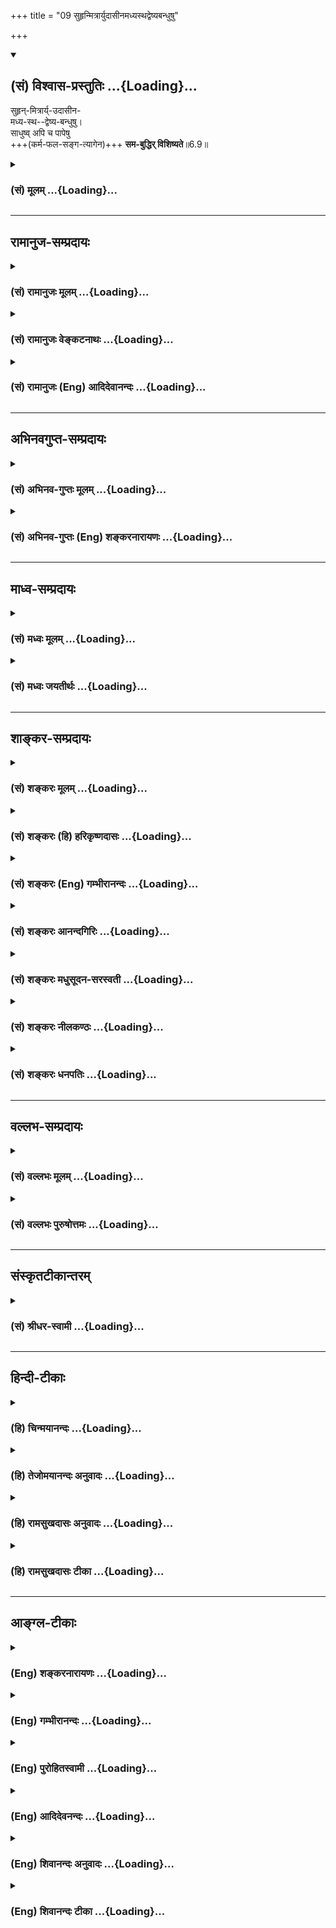 +++
title = "09 सुहृन्मित्रार्युदासीनमध्यस्थद्वेष्यबन्धुषु"

+++
<div class="js_include" newlevelforh1="2" title="(सं) विश्वास-प्रस्तुतिः" unfilled url="/purANam_vaiShNavam/mahAbhAratam/06-bhIShma-parva/03-bhagavad-gItA-parva/saMskRtam/vishvAsa-prastutiH/06_Atma-saMyama-yogaH_a/09_suhRnmitrAryudAsI.md">
<details open><summary><h2>(सं) विश्वास-प्रस्तुतिः ...{Loading}...</h2></summary>

सुहृन्-मित्रार्य्-उदासीन-  
मध्य-स्थ--द्वेष्य-बन्धुषु।  
साधुष्व् अपि च पापेषु  
+++(कर्म-फल-सङ्ग-त्यागेन)+++ **सम-बुद्धिर् विशिष्यते**॥6.9॥
</details>
</div>
<div class="js_include collapsed" newlevelforh1="3" title="(सं) मूलम्" unfilled url="/purANam_vaiShNavam/mahAbhAratam/06-bhIShma-parva/03-bhagavad-gItA-parva/saMskRtam/mUlam/06_Atma-saMyama-yogaH_a/09_suhRnmitrAryudAsI.md">
<details><summary><h3>(सं) मूलम् ...{Loading}...</h3></summary>

सुहृन्मित्रार्युदासीनमध्यस्थद्वेष्यबन्धुषु।  
साधुष्वपि च पापेषु समबुद्धिर्विशिष्यते।।6.9।।
</details>
</div>


_________________
## रामानुज-सम्प्रदायः
<div class="js_include collapsed" newlevelforh1="3" title="(सं) रामानुजः मूलम्" unfilled url="/purANam_vaiShNavam/mahAbhAratam/06-bhIShma-parva/03-bhagavad-gItA-parva/saMskRtam/rAmAnujaH/mUlam/06_Atma-saMyama-yogaH_a/09_suhRnmitrAryudAsI.md">
<details><summary><h3>(सं) रामानुजः मूलम् ...{Loading}...</h3></summary>

।।6.9।। वयोविशेषानङ्गीकारेण स्वहितैषिणः सुहृदः सवयसो हितैषिणो मित्राणि
अरयो निमित्ततः अनर्थेच्छवः उभयहेत्वभावाद् उभयरहिता उदासीनाः जन्मत एव
उभयरहिता मध्यस्थाः जन्मत एव अनिष्टेच्छवो द्वेष्याः जन्मत एव हितैषिणो
बन्धवः साधवो धर्मशीलाः पापाः पापशीलाः आत्मैकप्रयोजनतया सुहृन्मित्रादिभिः
प्रयोजनाभावाद् विरोधाभावाच्च तेषु **समबुद्धिः** योगाभ्यासार्हत्वे
**विशिष्यते।**

</details>
</div>
<div class="js_include collapsed" newlevelforh1="3" title="(सं) रामानुजः वेङ्कटनाथः" unfilled url="/purANam_vaiShNavam/mahAbhAratam/06-bhIShma-parva/03-bhagavad-gItA-parva/saMskRtam/rAmAnujaH/venkaTanAthaH/06_Atma-saMyama-yogaH_a/09_suhRnmitrAryudAsI.md">
<details><summary><h3>(सं) रामानुजः वेङ्कटनाथः ...{Loading}...</h3></summary>

  
  
।।6.9।। समलोष्टाश्मकाञ्चनः 6।8 इति अचेतनेषूक्त एवार्थश्चेतनविषयतया
प्रपञ्च्यत इत्यभिप्रायेणाह तथा चेति। यद्वा सुहृदादिषु समबुद्धित्वस्य
दुष्करतरत्वादत्रविशिष्यते इत्युक्तेश्च समदर्शित्वातिशयोऽत्र विवक्षितः
तथाच अपिचेत्यर्थः सुहृन्मित्रबन्धुशब्दानां
अरिद्वेष्यशब्दयोरुदासीनमध्यशब्दयोश्च पौनरुक्त्यमपाकर्तुं
तत्तत्पदव्याख्या। बन्धुशब्दस्तावत्पित्रादिषु प्रसिद्धः मित्रशब्दश्च
सवयस्सु अतः पारिशेष्यात्सुहृच्छब्दस्तदुभयव्यतिरिक्तविषय इत्यभिप्रायेणाह
वयोविशेषानङ्गीकारेणेति। सवयस इत्यनेन मित्राणां
क्रीडादिरूपप्रियैषित्वमप्यस्तीति सूचितम्।
बन्धुशब्दासक्तेर्द्वेष्यशब्दस्तावत्सहजशत्रुविषयः प्राप्तः ततोऽत्रापि
पारिशेष्यादरिशब्दं कृत्रिमशत्रुविषयमाह अरयो निमित्ततोऽनर्थेच्छव इति।
मध्यस्थशब्दोऽपि द्वेष्यबन्धुशब्दासक्तेर्हेतुतो हिताहितप्रवृत्तियोग्येषु
प्रयोगाभावाच्च जन्मत एवोभयरहितविषय उचितः। ततः परिशेषादौदासीन्यस्य
प्रवृत्तिप्रतिसम्बन्धिकत्वेन तत्स्मारकत्वात्कारणागमे
हिताहितप्रवृत्तियोग्यास्तदभावमात्रेण तद्रहिता उदासीना इत्यभिप्रायेणाह
उभयेति। उभयं हितैषित्वमहितैषित्वं च जन्मतः सम्बन्धिनो बन्धव
इत्येतावन्मात्रस्य दुर्योधनादिष्वतिव्याप्तेःजन्मत एव हितैषिणो बन्धव
इत्युक्तम्। एवं स्वप्रतिसम्बन्धिनः पुरुषा उक्ताः अथ साधारण्येन
श्लाघ्यत्वनिन्द्यत्वाद्याश्रयाः पुरुषाः साधुपापशब्दाभ्यामभिधीयन्त
इत्यभिप्रायेणाह साधव इति। वाक्यार्थमाह आत्मैकेति। सुहृदादिभिः
प्रयोजनाभावादितरैर्विरोधाभावाच्चेत्यर्थः। ननु युक्तं नाम सुहृदादिषु
समबुद्धित्वम् न तु साधुषु पापेषु च योगिनां समं प्रायोजनम्
सत्सङ्गमादेरसत्परित्यागादेश्च ज्ञानवृद्धिहेतुत्वेन
तेषामवस्यापेक्षितत्वात्। उच्यते नेदानीमुपजीवकदशापन्नो योगी निर्दिश्यते
किन्तु श्रुतसकलश्रोतव्यः कृतसकलकर्तव्यः साक्षात्कारात्यन्तयोग्यदशापन्नः
तथाविधस्य च तस्य साधुभिः पापैश्च प्रयोजनाभावः समः केवलं
योगोपयुक्तरहस्यस्थानादेरेवोपादेयत्वादिति भावः। योगाभ्यासार्हदशा हि
प्रागप्युक्ता इयं तु तत्र काष्ठाप्राप्तावस्थेतिविशिष्यते इत्यस्य भावः।
तदाह योगाभ्यासार्हत्वे विशिष्यते इति. अत्रविमुच्यते इति परैः (शं.)
पठितात्पाठविकल्पादयमेव पाठ उचित इति भावः।  
  

</details>
</div>
<div class="js_include collapsed" newlevelforh1="3" title="(सं) रामानुजः (Eng) आदिदेवानन्दः" unfilled url="/purANam_vaiShNavam/mahAbhAratam/06-bhIShma-parva/03-bhagavad-gItA-parva/saMskRtam/rAmAnujaH/english/AdidevAnandaH/06_Atma-saMyama-yogaH_a/09_suhRnmitrAryudAsI.md">
<details><summary><h3>(सं) रामानुजः (Eng) आदिदेवानन्दः ...{Loading}...</h3></summary>

6.9 'Well-wishers' (Suhrt) are those who wish one well, regardless of differences in age. 'Friends' (Mitra) are well-wisheres of eal age.
'Foes' (Ari) are those who wish ill to one because of some particular cause. 'The indifferent' (Udasina) are those devoid of both friendship and hostility because of the absence of causes for both; 'neutrals'
(Madhyastha) are those who are by their very nature incapable of both friendship and hostility. 'The hateful' are those who wish ill to one even from birth. 'Relations' are those who bear goodwill from birth.
'The good' are those devoted to virtue. 'The sinful' are those given to sin. Because of the self being the only end of Yoga, and because of there being no gain and no opposition from well-wishers, friends, etc.,
he who could regard them all with an eal eye as selves, excels in respect of fitness for the practice of Yoga.

</details>
</div>


_________________
## अभिनवगुप्त-सम्प्रदायः
<div class="js_include collapsed" newlevelforh1="3" title="(सं) अभिनव-गुप्तः मूलम्" unfilled url="/purANam_vaiShNavam/mahAbhAratam/06-bhIShma-parva/03-bhagavad-gItA-parva/saMskRtam/abhinava-guptaH/mUlam/06_Atma-saMyama-yogaH_a/09_suhRnmitrAryudAsI.md">
<details><summary><h3>(सं) अभिनव-गुप्तः मूलम् ...{Loading}...</h3></summary>

।।6.9।। सुहृदिति। सुहृत् यस्य हृदयम् अकारणमेव शोभनम्। मित्रत्वम्
अन्योन्यम्। अरित्वं परस्परम्। उदासीन एतदुभयरहितः +++(S N K [n]
एतद्रूपरहितः)+++ मध्यस्थः केनचिदंशेन मित्रं केनचिच्छत्रुः। द्वेषार्हो
द्वेष्टुमशक्यो +++(N द्वेष्टुं शक्यः)+++ द्वेष्यः। बन्धुः योन्यादिसंबन्धेन।
एतेषु सर्वेषु समधीः एवं साधुषु पापेषु च स च विशिष्यते क्रमात् क्रम
संसारात् तरति।

</details>
</div>
<div class="js_include collapsed" newlevelforh1="3" title="(सं) अभिनव-गुप्तः (Eng) शङ्करनारायणः" unfilled url="/purANam_vaiShNavam/mahAbhAratam/06-bhIShma-parva/03-bhagavad-gItA-parva/saMskRtam/abhinava-guptaH/english/shankaranArAyaNaH/06_Atma-saMyama-yogaH_a/09_suhRnmitrAryudAsI.md">
<details><summary><h3>(सं) अभिनव-गुप्तः (Eng) शङ्करनारायणः ...{Loading}...</h3></summary>

6.9 Suhrt etc. Friend is one whose heart remains good and auspicious
without cause (on its own accord). Companionship is \[that which is
felt\] mutually. Enmity is \[also that which is felt\] between one
another. The indifferent one : the one, who is free from both these. One
who remains in the middle : he who is partly a friend and partly an
enemy. Foe : he who deserves to be hated, \[but\] cannot be hated.
Relative : the one \[connected\] by marital bondage. Whosoever is with
his mind eal to all these as well as to the righteous and the sinful; he
excells \[all\] i.e., stage after stage he goes out of the cycle of
birth-and-death. By the worshipful-footed persons of this sort -

</details>
</div>


_________________
## माध्व-सम्प्रदायः
<div class="js_include collapsed" newlevelforh1="3" title="(सं) मध्वः मूलम्" unfilled url="/purANam_vaiShNavam/mahAbhAratam/06-bhIShma-parva/03-bhagavad-gItA-parva/saMskRtam/madhvaH/mUlam/06_Atma-saMyama-yogaH_a/09_suhRnmitrAryudAsI.md">
<details><summary><h3>(सं) मध्वः मूलम् ...{Loading}...</h3></summary>

।।6.9।। स एव च सर्वस्माद्विशिष्यते। साधुपापादिषु समबुद्धिः जीवचितः।
परमात्मनः सर्वस्य तन्निमित्तकत्वस्य च सर्वत्रैकरूप्येण चिद्रूपा एव हि
जीवाः। विशेषस्त्वन्तःकरणकृतः। सर्वेषां साधुत्वादिकं सर्वमीश्वरकृतमेव।
स्वतो न किञ्चिदपि। उक्तं चैतत्सर्वम् स्वतः सर्वेऽपि चिद्रूपाः
सर्वदोषविवर्जिताः। जीवास्तेषां तु ये दोषास्त उपाधिकृता मताः। सर्वं
चेश्वरतस्तेषां न किञ्चित्स्वत एव तु। समा एवं ह्यतः सर्वे वैषम्यं
भ्रान्तिसम्भवम्। एवं समानजीवास्तु विशेषो देवतादिषु। स्वाभाविकस्तु
नियमादत एव सनातनाः। असुरादेस्तथा दोषा नित्याः स्वाभाविका अपि। गुणदोषौ
मानवानां नित्यौ स्वाभाविकौ मतौ। गुणैकमात्ररूपास्तु देवा एव सदा मताः। इति
ब्राह्मे। न तु साधुपापादीनां पूजादिसाम्यम् तत्र दोषस्मृतेःसमानां विषमा
पूजा विषमानां समा तथा। क्रियते येन देवोऽपि स्वपदाद्भ्रश्यते पुमान्। इति
ब्राह्मे। वित्तं बन्धुर्वयः कर्म विद्या चैव तु (भवति) पञ्चमी। एतानि
मान्यस्थानानि गरीयो ह्युत्तरो (यद्यदु)त्तरम्। 2।136 इति
मानवे। गुणानुसारिणीं पूजां समां दृष्टिं च यो नरः। सर्वभूतेषु कुरुते तस्य
विष्णुः प्रसीदति। वैषम्यमुत्तमत्वं तु ददाति नरसञ्चयात्। पूजाया विषमा
दृष्टिः समा साम्यं विदुःखजम्। इति ब्रह्मवैवर्ते। सुहृदादिषु
शास्त्रोक्तपूजादिकृतिः। अन्यूनानधिका या साऽपि समता। तदप्याहुः यथा
सुहृत्सु कर्तव्यं पितृशत्रुसुतेषु च। तथा करोति पूजादि समबुद्धिः स
उच्यते। इति गारुडे। प्रत्युपकारनिरपेक्षयोपकारकृत्सुहृत्। क्लेशस्थानं
निरूप्य यो रक्षां करोति स मित्रम्। अरिर्वधादिकर्ता। कर्तव्ये उपकारे
अपकारे च य उदास्ते स उदासीनः। कर्तव्यमुभयमपि यः करोति स मध्यमः।
अवासितकृद्वेष्यः। आह चतत् द्वेष्योऽवासितकृत्कार्यमात्रकारी तु मध्यमः।
प्रियकृत्प्रियो निरूप्यापि क्लेशं यः परिरक्षति। स मित्रमुपकारं तु
अनपेक्ष्योपकारकृत्। यस्ततः स सुहृत्प्रोक्तः शत्रुश्चापि वधादिकृत्। इति।

</details>
</div>
<div class="js_include collapsed" newlevelforh1="3" title="(सं) मध्वः जयतीर्थः" unfilled url="/purANam_vaiShNavam/mahAbhAratam/06-bhIShma-parva/03-bhagavad-gItA-parva/saMskRtam/madhvaH/jayatIrthaH/06_Atma-saMyama-yogaH_a/09_suhRnmitrAryudAsI.md">
<details><summary><h3>(सं) मध्वः जयतीर्थः ...{Loading}...</h3></summary>

।।6.9।। मध्ये लक्ष्यस्योक्तत्वात्सुहृत् इत्यादिकं न योगारूढलक्षणमिति
प्रतीतिनिरासायाह **स एवे**ति। साधुपापादिषु समबुद्धिश्च स योगारूढ एवेति न
किन्तु सर्वस्मादयोगिवर्गाद्विशिष्यत इत्येतद्वक्तुं पृथगन्वय इति भावः।
साधुत्वं धर्मित्वम् पापत्वं पापवत्त्वं च नियतं न तु
सुहृत्त्वादिवदव्यवस्थितमित्यतः सुहृदादिष्वित्यनुक्त्वासाधुपापादिषु
इत्युक्तम्। समबुद्धित्वं नाम पूजादिसाम्यमित्यन्यथाप्रतीतिनिरासायाह
**जीवचित** इति। एष चेतनया युक्तो जीव इत्यभिधीयते इति चेतनाचेतनपिण्डे
जीवशब्दप्रयोगात् चित इत्युक्तम्। सुहृदादिचैतन्यस्य तथा सर्वत्र
सुहृदादिषु स्थितस्य परमात्मनः एवं सर्वत्र सुहृदादिषु स्थितस्य
सुदृत्त्वादेः परमात्मनिमित्तकत्वस्य चैकरूप्येण कारणेन तद्दर्शी
समबुद्धिरित्यर्थः। तत्राद्यं प्रकारं विवृणोति **चिद्रूपा एवे**ति।
मनुष्येषु यदेक एकं प्रति सुहृदित्यादि तत् न जीवस्वभावान्तर्गतं किन्तु
चिद्रूपत्वादिकमेवेत्यर्थः। तर्हि सुहृत्त्वादिधर्मः किमात्मकः इत्यत आह
**विशेषस्त्वि**ति। अन्तःकरणोपादानको बाह्यधर्मः। एतदुक्तं भवति
मुक्ताववशिष्यमाणं यज्जीवरूपं तत्त्रिविधा जीवसङ्घाः
इत्यादिप्रमाणाद्विषममेव किन्तु देहेन्द्रियान्तःकरणधर्मैर्यद्वैषम्यं
तत्तत्स्वरूप एवारोप्य विषमबुद्धित्वं योगारूढस्य नास्तीति द्वितीयः
प्रकारः स्फुटः। तृतीयं विवृणोति **सर्वेषामि**ति। स्वतः
स्वातन्त्र्येण। अत्र प्रमाणमाह **उक्तं चे**ति। स्वतः स्वरूपेण।
दोषैररित्वादिभिः। एवं सुहृत्त्वादिगुणैरित्यपि ग्राह्यम्। आगन्तुकधर्मा न
स्वरूपान्तर्गता इत्यर्थः। किं तर्हि इत्यत आह **तेषां त्वि**ति। दोषा
गुणाश्च। उपाधिरन्तःकरणादिः। सर्वं सुहृत्वादिकम्। अतएव प्रकारद्वयेन
यदनात्मधर्मानात्मस्वन्तर्भाव्य वैषम्यम् यच्च क्वचित्
परमेश्वरानधीनरूपत्वं तद्भ्रान्तिप्रतीतम्। योगे प्रवर्तमानं प्रति
यत्सुहृत्त्वादिकं तत् मनुष्येष्वेव स्वरूपवैषम्यकारणं न भवति। न तु
देवादिष्वित्युक्तस्यापवादमाह **एवमि**ति। तुशब्दोऽवधारणे। अवधारणार्थं
विवृणोति **विशेष** इति। विशेषो योगिनं प्रति सुहृत्त्वादिः। तदेव
प्रपञ्चयति **असुरादेरि**ति। तथाशब्दो वक्ष्यमाणसमुच्चये। दोषा योगिनं
प्रति अरित्वाद्याः। तथा चोक्तम्विद्ध्येनमिह वैरिणम् 3।37 इति। गुणदोषौ
सुहृत्त्वारित्वादी अनागन्तुकौ। गुणैः सुहृत्त्वादिभिरेकमात्रं
गुणैकमात्रम्। तथा च श्रुतिः यथा ह वै बहवः पशवः बृ.उ.1।4।10
इत्यादिका। सुहृत् इत्यादिश्लोकस्य प्रतीत एवार्थः किं न स्यात्। इत्यत आह
**न त्वि**ति। सर्वशब्दपर्यायस्य समशब्दस्यैव सर्वनामसंज्ञा न
साधारणार्थस्य समे देशे यजति इति। तथा न केवलं समपूजायां दोषः किन्तु
विषमपूजाविधानं चास्तीत्याह **वित्तमि**ति। बन्धुरिति बन्धुत्वम्। मान्यानि
च तानि स्थानानि च। वित्तादिशब्दैः तद्वन्त उपलक्ष्यन्ते।
दृष्टिरेवोक्तप्रकारत्रयेण समा कार्या पूजा तु विषमैवेत्यत्र
प्रमाणान्तरमाह **गुणे**ति। या विषमा पूजा सा वैषम्यम्। तस्यैव
व्याख्यानमुत्तमत्वम्। साम्यं ददाति विदुःखत्वनिमित्तम्। समबुद्धित्वं
प्रकारान्तरेण व्याचष्टे **सुहृदादिष्वि**ति। एतन्न योगारूढविषयमिति तत्रैव
नोक्तम्। न हि योगारूढो लौकिकेष्वरिष्वपकारं करोति यः।
सुहृन्मित्रशब्दयोररिद्वेष्यशब्दयोरुदासीनमध्यस्थशब्दयोश्चार्थभेदो न
प्रतीयते अत आह **प्रत्युपकारे**ति। निरपेक्षयाऽनपेक्षया अवासितमप्रियं तत
उपक्रियमाणात्।

</details>
</div>


_________________
## शाङ्कर-सम्प्रदायः
<div class="js_include collapsed" newlevelforh1="3" title="(सं) शङ्करः मूलम्" unfilled url="/purANam_vaiShNavam/mahAbhAratam/06-bhIShma-parva/03-bhagavad-gItA-parva/saMskRtam/shankaraH/mUlam/06_Atma-saMyama-yogaH_a/09_suhRnmitrAryudAsI.md">
<details><summary><h3>(सं) शङ्करः मूलम् ...{Loading}...</h3></summary>

।।6.9।। सुहृत् इत्यादिश्लोकार्धम् एकं पदम्। **सुहृत्** इति
प्रत्युपकारमनपेक्ष्य उपकर्ता **मित्रं** स्नेहवान् **अरिः** शत्रुः
**उदासीनः** न कस्यचित् पक्षं भजते **मध्यस्थः** यो विरुद्धयोः उभयोः
हितैषी **द्वेष्यः** आत्मनः अप्रियः **बन्धुः** संबन्धी इत्येतेषु
**साधुषु** शास्त्रानुवर्तिषु **अपि च पापेषु** प्रतिषिद्धकारिषु सर्वेषु
एतेषु **समबुद्धिः** कः किंकर्मा इत्यव्यापृतबुद्धिरित्यर्थः।
**विशिष्यतेविमुच्यते इति वा पाठान्तरम्। योगारूढानां सर्वेषाम् अयम् उत्तम
इत्यर्थः।। अत एवमुत्तमफलप्राप्तये**

</details>
</div>
<div class="js_include collapsed" newlevelforh1="3" title="(सं) शङ्करः (हि) हरिकृष्णदासः" unfilled url="/purANam_vaiShNavam/mahAbhAratam/06-bhIShma-parva/03-bhagavad-gItA-parva/saMskRtam/shankaraH/hindI/harikRShNadAsaH/06_Atma-saMyama-yogaH_a/09_suhRnmitrAryudAsI.md">
<details><summary><h3>(सं) शङ्करः (हि) हरिकृष्णदासः ...{Loading}...</h3></summary>

।।6.9।। तथा सुहृत् शब्दसे लेकर आधा श्लोक एक पद है। सुहृत् प्रत्युपकार न
चाहकर उपकार करनेवाला मित्र प्रेमी अरि शत्रु उदासीन पक्षपातरहित मध्यस्थ
जो परस्पर विरोध करनेवाले दोनोंका हितैषी हो द्वेष्य अपना अप्रिय और बन्धु
अपना कुटुम्बी इन सबमें तथा शास्त्रानुसार चलनेवाले श्रेष्ठ पुरुषोंमें और
निषिद्ध कर्म करनेवाले पापियोंमें भी जो समबुद्धिवाला है इन सबमें कौन कैसा
क्या कर रहा है ऐसे विचारमें जिसकी बुद्धि नहीं लगती है वह श्रेष्ठ है।
अर्थात् ऐसा योगी सब योगारूढ़ पुरुषोंमें उत्तम है। यहाँ विशिष्यते के
स्थानमें विमुच्यते ( मुक्त हो जाता है ) ऐसा पाठान्तर भी है।

</details>
</div>
<div class="js_include collapsed" newlevelforh1="3" title="(सं) शङ्करः (Eng) गम्भीरानन्दः" unfilled url="/purANam_vaiShNavam/mahAbhAratam/06-bhIShma-parva/03-bhagavad-gItA-parva/saMskRtam/shankaraH/english/gambhIrAnandaH/06_Atma-saMyama-yogaH_a/09_suhRnmitrAryudAsI.md">
<details><summary><h3>(सं) शङ्करः (Eng) गम्भीरानन्दः ...{Loading}...</h3></summary>

6.9 The first line of the verse beginning with 'benefactor,' etc. is a
single compound word. Visisyate, he excels, i.e. he is the best among
all those who are established in Yoga-(a different reading is vimucyate,
he becomes free); sama-buddhih, who has sameness of view, i.e. whose
mind is not engaged with the estion of who one is and what he does; with
regard to a suhrd, benefactor-one who does some good without
consideration of return; mitram, a friend, one who is affectionate;
arih, a foe; udasinah, a neutral, who sides with nobody; madhyasthah, an
arbiter, who is a well-wisher of two conflicting parties; dvesyah, the
hateful, who is repulsive to oneself; bandhuh, a relative;- to all these
as also sadhusu, with regard to good people, who follow the scriptures;
api ca, and even; papesu, sinners, who perform prohibited actions-with
regard to all of them. Therefore, to acire this excellent result-

</details>
</div>
<div class="js_include collapsed" newlevelforh1="3" title="(सं) शङ्करः आनन्दगिरिः" unfilled url="/purANam_vaiShNavam/mahAbhAratam/06-bhIShma-parva/03-bhagavad-gItA-parva/saMskRtam/shankaraH/AnandagiriH/06_Atma-saMyama-yogaH_a/09_suhRnmitrAryudAsI.md">
<details><summary><h3>(सं) शङ्करः आनन्दगिरिः ...{Loading}...</h3></summary>

।।6.9।। योगारूढस्य प्रशस्तत्वमभ्युपेत्य योगस्याङ्गान्तरं दर्शयति
**किञ्चेति।** परच्छेदः पदार्थोक्तिरिति व्याख्यानाङ्गं संपादयति
**सुहृदितीति।** अरिर्नाम परोक्षमपकारकः प्रत्यक्षमप्रियो द्वेष्य इति
विभागः। समबुद्धिरिति व्याचष्टे **कः किमिति।** प्रथमो हि प्रश्नो
जातिगोत्रादिविषयो द्वितीयो व्यापारविषयः। उक्तप्रकारेणाव्यापृतबुद्धित्वे
सर्वोत्कर्षो वा सर्वपायविमोक्षो वा सिध्यतीत्याह **विशिष्यत इति।**
पाठद्वयेऽपि सिद्धमर्थं संगृह्य कथयति **योगारूढानामिति।**

</details>
</div>
<div class="js_include collapsed" newlevelforh1="3" title="(सं) शङ्करः मधुसूदन-सरस्वती" unfilled url="/purANam_vaiShNavam/mahAbhAratam/06-bhIShma-parva/03-bhagavad-gItA-parva/saMskRtam/shankaraH/madhusUdana-sarasvatI/06_Atma-saMyama-yogaH_a/09_suhRnmitrAryudAsI.md">
<details><summary><h3>(सं) शङ्करः मधुसूदन-सरस्वती ...{Loading}...</h3></summary>

।।6.9।। सुहृन्मित्रादिषु समबुद्धिस्तु सर्वयोगिश्रेष्ठ इत्याह
सुहृत्प्रत्युपकारमनपेक्ष्य पूर्वस्नेहं संबन्धं च विनैवोपकर्ता। मित्रं
स्नेहेनोपकारकः। अरिः स्वकृतापकारमनपेक्ष्य स्वभावक्रौर्येणापकर्ता।
उदासीनो विवदमानयोरुभयोरप्युपेक्षकः। मध्यस्थो विवदमानयोरुभयोरपि हितैषी।
द्वेष्यः स्वकृतापकारमपेक्ष्यापकर्ता। बन्धुः संबन्धेनोपकर्ता। एतेषु
साधुषु शास्त्रविहितकारिषु पापेषु शास्त्रप्रतिषिद्धकारिष्वपि।
चकारादन्येषु च सर्वेषु समबुद्धिः कः कीदृक्कर्मेत्यव्यापृतबुद्धिः सर्वत्र
रागद्वेषशून्यो विशिष्यते सर्वत उत्कृष्टो भवति। विमुच्यते इति वा पाठः।

</details>
</div>
<div class="js_include collapsed" newlevelforh1="3" title="(सं) शङ्करः नीलकण्ठः" unfilled url="/purANam_vaiShNavam/mahAbhAratam/06-bhIShma-parva/03-bhagavad-gItA-parva/saMskRtam/shankaraH/nIlakaNThaH/06_Atma-saMyama-yogaH_a/09_suhRnmitrAryudAsI.md">
<details><summary><h3>(सं) शङ्करः नीलकण्ठः ...{Loading}...</h3></summary>

।।6.9।। समत्वमेव स्तौति **सुहृदिति।** सुहृत् प्रत्युपकारमनपेक्ष्योपकर्ता
मित्रं स्नेहवान् अरिः शत्रुः उदासीन उभयत्र पक्षपातशून्यः मध्यस्थः
उभयहितैषी द्वेष्य आत्मनोऽप्रियः बन्धुः संबन्धी तेषु साधुषु पुण्यकृत्सु
पापेषु पापाचारेषु कस्य किं कर्मेत्यनालोचयन् तेषु सर्वेषु यः समबुद्धिः स
विशिष्यते।

</details>
</div>
<div class="js_include collapsed" newlevelforh1="3" title="(सं) शङ्करः धनपतिः" unfilled url="/purANam_vaiShNavam/mahAbhAratam/06-bhIShma-parva/03-bhagavad-gItA-parva/saMskRtam/shankaraH/dhanapatiH/06_Atma-saMyama-yogaH_a/09_suhRnmitrAryudAsI.md">
<details><summary><h3>(सं) शङ्करः धनपतिः ...{Loading}...</h3></summary>

।।6.9।। न केवलं समलोष्टाश्मकाञ्चन एव अपितु सुहृदादिष्वपि समबुद्धिरित्याह
**सुहृदिति।** सुहृत्प्रत्युपकारमनपेक्ष्योपकर्ता मित्रं स्नेहादिमपेक्ष्य
तत्कर्ता अरिः शत्रुः खङ्गहस्तो मारणायोद्यतः उदासीनः पक्षपातशून्यः
मध्यस्थो विरोधं कुर्वतोर्द्वयोरपि हितैषी द्वेष्योऽपकर्तृत्वाद्वेषविषयः
बन्धुर्भ्रात्रादिः संबन्धीत्येतेषु साधुषु शास्त्रानुवर्तिष्वपिच पापेषु
प्रतिषिद्धकारिषु सर्वेष्वेतेषु समबुद्धिः। कः सुहृदादिः
किमुपकारादिकर्मकर्तेत्यव्यापृतबुद्धिरित्यर्थः। विशिष्यते सर्वतः श्रेष्ठो
भवतीत्यर्थः। विमुच्यते इति वा पाठः।

</details>
</div>


_________________
## वल्लभ-सम्प्रदायः
<div class="js_include collapsed" newlevelforh1="3" title="(सं) वल्लभः मूलम्" unfilled url="/purANam_vaiShNavam/mahAbhAratam/06-bhIShma-parva/03-bhagavad-gItA-parva/saMskRtam/vallabhaH/mUlam/06_Atma-saMyama-yogaH_a/09_suhRnmitrAryudAsI.md">
<details><summary><h3>(सं) वल्लभः मूलम् ...{Loading}...</h3></summary>

।।6.8 6.9।। योगारूढस्य स्वरूपं श्रैष्ठ्यं चोपपादयति द्वाभ्यां
ज्ञानविज्ञानेति। ज्ञानमौपदेशिकं विज्ञानमपरोक्षानुभवः ताभ्यां तृप्त आत्मा
यस्य कूटे स्थितोऽपि युक्त इत्युच्यते स योगी सुहृदादिषु तद्विपरीतेषु च
समबुद्धिरधिकतरो भवतीति विशिष्यते।

</details>
</div>
<div class="js_include collapsed" newlevelforh1="3" title="(सं) वल्लभः पुरुषोत्तमः" unfilled url="/purANam_vaiShNavam/mahAbhAratam/06-bhIShma-parva/03-bhagavad-gItA-parva/saMskRtam/vallabhaH/puruShottamaH/06_Atma-saMyama-yogaH_a/09_suhRnmitrAryudAsI.md">
<details><summary><h3>(सं) वल्लभः पुरुषोत्तमः ...{Loading}...</h3></summary>

  
  
।।6.9।। किञ्च एतत्ति्रतय एव न समः किन्तु सर्वत्रैव समबुद्धिरुत्तम इत्याह
सुहृदिति। सुहृत् सर्वहितोपदेशकृत्। मित्रं स्नेहपरवशः अरिः स्वस्मिन्
शत्रुबुद्धिमान् उदासीनो निरपेक्षः मध्यस्थो विवदमानयोः सदसद्वाक्यविचारकः
द्वेष्यः सद्भावहीनः बन्धुः सम्बन्धी एतेषु साधुषु सदाचारेषु। अपि च किं
पुनः पापेषु धर्मविरोधिषु समबुद्धिः भगवद्विप्रयोगेन भगवदात्मबुद्धिस्तेषु
वा तद्विप्रयोगेन तथाभावदर्शी विशिष्यते योगयुक्तेपूत्तम इत्यर्थः। अत्रायं
भावः भगवद्विप्रयोगे तत्सौहार्दस्मरणेनायं सर्वेषु सौहार्दधर्मवान् तथैव च
मित्रधर्मवान् तद्रहितेषु अरिबुद्धिमान् तत्तद्दुःखेन
सर्वत्रौदासीन्यधर्मवान् विप्रयोगावस्थायां तदनुकरणेन मध्यस्थधर्मवान् तथैव
तत्क्लेशेन द्वेषधर्मवान् तत्सम्बन्धस्मरणेन बन्धुधर्मवान् तदर्थं
सदाचारवान् तत्तापातिशयेन पापरूपवान् जडत्वधर्मेण एवं यः समबुद्धिः स
विशिष्ट इत्यर्थः।  
  

</details>
</div>


_________________
## संस्कृतटीकान्तरम्
<div class="js_include collapsed" newlevelforh1="3" title="(सं) श्रीधर-स्वामी" unfilled url="/purANam_vaiShNavam/mahAbhAratam/06-bhIShma-parva/03-bhagavad-gItA-parva/saMskRtam/shrIdhara-svAmI/06_Atma-saMyama-yogaH_a/09_suhRnmitrAryudAsI.md">
<details><summary><h3>(सं) श्रीधर-स्वामी ...{Loading}...</h3></summary>

।।6.9।। सुहृन्मित्रादिषु समबुद्धियुक्तस्ततोऽपि श्रेष्ठ इत्याह
**सुहृदिति।** सुहृत् स्वभावेनैव हिताशंसी मित्रं स्नेहवशेनोपकारकः
अरिर्घातुकः उदासीनो विवदमानयोरुभयोरप्युपेक्षकः मध्यस्थो विवदमानयोरपि
हिताशंसी द्वेष्यो द्वेषविषयः बन्धुः संबन्धी साधवः सदाचारः पापा दुराचाराः
एतेषु समा रागद्वेषादिशून्या बुद्धिर्यस्य स तु विशिष्टः।

</details>
</div>


_________________
## हिन्दी-टीकाः
<div class="js_include collapsed" newlevelforh1="3" title="(हि) चिन्मयानन्दः" unfilled url="/purANam_vaiShNavam/mahAbhAratam/06-bhIShma-parva/03-bhagavad-gItA-parva/hindI/chinmayAnandaH/06_Atma-saMyama-yogaH_a/09_suhRnmitrAryudAsI.md">
<details><summary><h3>(हि) चिन्मयानन्दः ...{Loading}...</h3></summary>

।।6.9।। पूर्व श्लोक में ज्ञानी पुरुष की जड़ वस्तुओं की ओर अवलोकन करने की
दृष्टि का वर्णन किया गया है। परन्तु जगत् केवल जड़ वस्तुओं से ही नहीं बना
है। उसमें चेतन प्राणी भी हैं। मानव मात्र के साथ ज्ञानी पुरुष किस भाव से
रहेगा क्या उन्हें मिथ्या कहकर उनके अस्तित्व का निषेध कर देगा क्या जगत्
के अधिष्ठान स्वरूप परमात्मा में स्थित होकर वह लोगों की सेवा के प्रति
उदासीन रहेगा इन प्रश्नों का उत्तर इस श्लोक में दिया गया है। भगवान्
श्रीकृष्ण कहते हैं कि ऐसा ज्ञानी पुरुष सभी मनुष्यों के साथ समान प्रेम
भाव से रहता है चाहे वे सुहृद् हों या मित्र शत्रु उदासीन मध्यस्थ बन्धु
साधु हों या पापी। अपनी विशाल सहृदयता में वह सबका आलिंगन करता है। प्रेम
और आदरभाव से सबके साथ रहता है। उसकी दृष्टि में वे सभी समान महत्त्वपूर्ण
हैं। उसका प्रेम साधु और पापी उत्कृष्ट और निकृष्ट में भेद नहीं करता। वह
जानता है कि आत्मस्वरूप के अज्ञान से ही पुरुष पापकर्म में प्रवृत्त होता
है और अपने ही कर्मों से दुख उठाता है। स्वामी रामतीर्थ इसे बड़ी सुन्दरता
से व्यक्त करते हुये कहते हैं कि हम अपने पापों से दण्डित होते हैं न कि
पापों के लिए। आत्मस्वरूप के अपरोक्ष अनुभव से वह यह पहचान लेता है कि एक ही
आत्मा सर्वत्र व्याप्त है। अनेकता में एकता को वह जानता है औऱ विश्व के
सामञ्जस्य को पहचानता है। सर्वत्र व्याप्त आत्मस्वरूप का अनुभव कर लेने पर
वह किसके साथ प्रेम करेगा और किससे घृणा मनुष्य के शरीर के किसी भी अंग में
पीड़ा होने पर सबकी ओर देखने का उसका भाव एक ही होता है क्योंकि सम्पूर्ण
शरीर में ही वह स्वयं व्याप्त है। इस उत्तम फल को प्राप्त करने के लिए
मनुष्य को क्या करना चाहिये उत्तर है

</details>
</div>
<div class="js_include collapsed" newlevelforh1="3" title="(हि) तेजोमयानन्दः अनुवादः" unfilled url="/purANam_vaiShNavam/mahAbhAratam/06-bhIShma-parva/03-bhagavad-gItA-parva/hindI/tejomayAnandaH/anuvAdaH/06_Atma-saMyama-yogaH_a/09_suhRnmitrAryudAsI.md">
<details><summary><h3>(हि) तेजोमयानन्दः अनुवादः ...{Loading}...</h3></summary>

।।6.9।। जो पुरुष सुहृद्, मित्र, शत्रु, उदासीन, मध्यस्थ, द्वेषी और
बान्धवों में तथा धर्मात्माओं में और पापियों में भी समान भाव वाला है, वह
श्रेष्ठ है।।

</details>
</div>
<div class="js_include collapsed" newlevelforh1="3" title="(हि) रामसुखदासः अनुवादः" unfilled url="/purANam_vaiShNavam/mahAbhAratam/06-bhIShma-parva/03-bhagavad-gItA-parva/hindI/rAmasukhadAsaH/anuvAdaH/06_Atma-saMyama-yogaH_a/09_suhRnmitrAryudAsI.md">
<details><summary><h3>(हि) रामसुखदासः अनुवादः ...{Loading}...</h3></summary>

।।6.9।। सुहृद्, मित्र, वैरी, उदासीन, मध्यस्थ, द्वेष्य और सम्बन्धियोंमें
तथा साधु-आचरण करनेवालोंमें और पाप-आचरण करनेवालोंमें भी समबुद्धिवाला
मनुष्य श्रेष्ठ है।

</details>
</div>
<div class="js_include collapsed" newlevelforh1="3" title="(हि) रामसुखदासः टीका" unfilled url="/purANam_vaiShNavam/mahAbhAratam/06-bhIShma-parva/03-bhagavad-gItA-parva/hindI/rAmasukhadAsaH/TIkA/06_Atma-saMyama-yogaH_a/09_suhRnmitrAryudAsI.md">
<details><summary><h3>(हि) रामसुखदासः टीका ...{Loading}...</h3></summary>

।।6.9।।***व्याख्या--***\[आठवें श्लोकमें पदार्थोंमें समता बतायी, अब इस
श्लोकमें व्यक्तियोंमें समता बताते हैं। व्यक्तियोंमें समता बतानेका
तात्पर्य है कि वस्तु तो अपनी तरफसे कोई क्रिया नहीं करती; अतः उसमें
समबुद्धि होना सुगम है, परन्तु व्यक्ति तो अपने लिये और दूसरोंके लिये भी
क्रिया करता है; अतः उसमें समबुद्धि होना कठिन है। इसलिये व्यक्तियोंके
आचरणोंको देखकर भी जिसकी बुद्धिमें, विचारमें कोई विषमता या पक्षपात नहीं
होता, ऐसा समबुद्धिवाला पुरुष श्रेष्ठ है। \]

</details>
</div>


_________________
## आङ्ग्ल-टीकाः
<div class="js_include collapsed" newlevelforh1="3" title="(Eng) शङ्करनारायणः" unfilled url="/purANam_vaiShNavam/mahAbhAratam/06-bhIShma-parva/03-bhagavad-gItA-parva/english/shankaranArAyaNaH/06_Atma-saMyama-yogaH_a/09_suhRnmitrAryudAsI.md">
<details><summary><h3>(Eng) शङ्करनारायणः ...{Loading}...</h3></summary>

6.9. He whose mind is eal in the case of the friend, companion, enemy,
the indifferent one, the one who remains in the middle, the foe, the relative, the righteous and also the sinful-he excells \[all\].

</details>
</div>
<div class="js_include collapsed" newlevelforh1="3" title="(Eng) गम्भीरानन्दः" unfilled url="/purANam_vaiShNavam/mahAbhAratam/06-bhIShma-parva/03-bhagavad-gItA-parva/english/gambhIrAnandaH/06_Atma-saMyama-yogaH_a/09_suhRnmitrAryudAsI.md">
<details><summary><h3>(Eng) गम्भीरानन्दः ...{Loading}...</h3></summary>

6.9 He excels who has sameness of view with regard to a benefactor, a friend, a foe \[Ari (foe) is one who does harm behind one's back.\], a neutral, an arbiter, the hateful, \[Dvesyah is one who openly hateful.\]
a relative, good people and even sinners.

</details>
</div>
<div class="js_include collapsed" newlevelforh1="3" title="(Eng) पुरोहितस्वामी" unfilled url="/purANam_vaiShNavam/mahAbhAratam/06-bhIShma-parva/03-bhagavad-gItA-parva/english/purohitasvAmI/06_Atma-saMyama-yogaH_a/09_suhRnmitrAryudAsI.md">
<details><summary><h3>(Eng) पुरोहितस्वामी ...{Loading}...</h3></summary>

6.9 He looks impartially on all - lover, friend or foe; indifferent or hostile; alien or relative; virtuous or sinful.

</details>
</div>
<div class="js_include collapsed" newlevelforh1="3" title="(Eng) आदिदेवनन्दः" unfilled url="/purANam_vaiShNavam/mahAbhAratam/06-bhIShma-parva/03-bhagavad-gItA-parva/english/AdidevanandaH/06_Atma-saMyama-yogaH_a/09_suhRnmitrAryudAsI.md">
<details><summary><h3>(Eng) आदिदेवनन्दः ...{Loading}...</h3></summary>

6.9 He who regards with an eal eye well-wishers, friends, foes, the indifferent, neutrals, the hateful, the relations, and even the good and the sinful - he excels.

</details>
</div>
<div class="js_include collapsed" newlevelforh1="3" title="(Eng) शिवानन्दः अनुवादः" unfilled url="/purANam_vaiShNavam/mahAbhAratam/06-bhIShma-parva/03-bhagavad-gItA-parva/english/shivAnandaH/anuvAdaH/06_Atma-saMyama-yogaH_a/09_suhRnmitrAryudAsI.md">
<details><summary><h3>(Eng) शिवानन्दः अनुवादः ...{Loading}...</h3></summary>

6.9 He who is of the same mind to the good-hearted, friends, enemies,
the indifferent, the neutral, the hateful, the relatives, the righteous and the unrighteous, excels.

</details>
</div>
<div class="js_include collapsed" newlevelforh1="3" title="(Eng) शिवानन्दः टीका" unfilled url="/purANam_vaiShNavam/mahAbhAratam/06-bhIShma-parva/03-bhagavad-gItA-parva/english/shivAnandaH/TIkA/06_Atma-saMyama-yogaH_a/09_suhRnmitrAryudAsI.md">
<details><summary><h3>(Eng) शिवानन्दः टीका ...{Loading}...</h3></summary>

6.9 सुह्यन्मित्रार्युदासीनमध्यस्थद्वेष्यबन्धुषु in the goodhearted; in friends; in enemies; in the indifferent; in neutrals; in haters and in relatives; साधुषु in the righteous; अपि also; च and; पापेषु in the unrighteous;,समबुद्धिः one who has eal mind; विशिष्यते excels.Commentary He excels He is the best among the Yogarudhas.Samabudhhi is eanimity or evenness of mind. A Yogi of Samabuddhi has eal vision. He is ite impartial. He is the same to all. He makes no difference with reference to caste; creed or colour. He loves all as his own self; as rooted in the Self.A goodhearted man does good to others without expecting any servie from them in return.Udasina is one who is ite indifferent.A neutral is one who does not join any of the two contending parties. He stands as a silent spectator or witness.The righteous are those who do righteous actions and follow the injunctions of the scriptures.The unrighteous are those who do wrong and forbidden actions; who inure others and who do not follow the scriptures.

</details>
</div>
